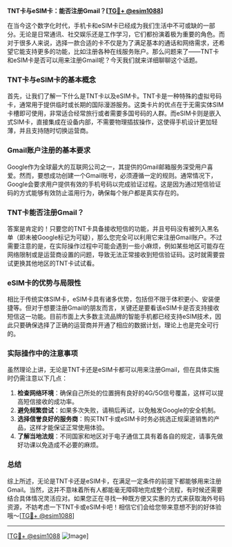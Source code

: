 **TNT卡与eSIM卡：能否注册Gmail？[[TG💪+ @esim1088](https://t.me/s/esim1088)]**

在当今这个数字化时代，手机卡和eSIM卡已经成为我们生活中不可或缺的一部分。无论是日常通讯、社交娱乐还是工作学习，它们都扮演着极为重要的角色。而对于很多人来说，选择一款合适的卡不仅是为了满足基本的通话和网络需求，还希望它能支持更多的功能，比如注册各种在线服务账户。那么问题来了——TNT卡和eSIM卡是否可以用来注册Gmail呢？今天我们就来详细聊聊这个话题。

### TNT卡与eSIM卡的基本概念

首先，让我们了解一下什么是TNT卡以及eSIM卡。TNT卡是一种特殊的虚拟号码卡，通常用于提供临时或长期的国际漫游服务。这类卡片的优点在于无需实体SIM卡槽即可使用，非常适合经常旅行或者需要多国号码的人群。而eSIM卡则是嵌入式SIM卡，直接集成在设备内部，不需要物理插拔操作，这使得手机设计更加轻薄，并且支持随时切换运营商。

### Gmail账户注册的基本要求

Google作为全球最大的互联网公司之一，其提供的Gmail邮箱服务深受用户喜爱。然而，要想成功创建一个Gmail账号，必须遵循一定的规则。通常情况下，Google会要求用户提供有效的手机号码以完成验证过程。这是因为通过短信验证码的方式能够有效防止滥用行为，确保每个账户都是真实存在的。

### TNT卡能否注册Gmail？

答案是肯定的！只要您的TNT卡具备接收短信的功能，并且号码没有被列入黑名单（即未被Google标记为可疑），那么您完全可以利用它来注册Gmail账户。不过需要注意的是，在实际操作过程中可能会遇到一些小麻烦，例如某些地区可能存在网络限制或是运营商设置的问题，导致无法正常接收到短信验证码。这时就需要尝试更换其他地区的TNT卡试试看。

### eSIM卡的优势与局限性

相比于传统实体SIM卡，eSIM卡具有诸多优势，包括但不限于体积更小、安装便捷等。但对于想要注册Gmail的朋友而言，关键还是要看该eSIM卡是否支持接收短信这一功能。目前市面上大多数主流品牌的智能手机都已经支持eSIM技术，因此只要确保选择了正确的运营商并开通了相应的数据计划，理论上也是完全可行的。

### 实际操作中的注意事项

虽然理论上讲，无论是TNT卡还是eSIM卡都可以用来注册Gmail，但在具体实施时仍需注意以下几点：

1. **检查网络环境**：确保自己所处的位置拥有良好的4G/5G信号覆盖，这样可以提高短信接收的成功率。
2. **避免频繁尝试**：如果多次失败，请稍后再试，以免触发Google的安全机制。
3. **选择信誉良好的服务商**：购买TNT卡或eSIM卡时务必挑选正规渠道销售的产品，这样才能保证正常使用体验。
4. **了解当地法规**：不同国家和地区对于电子通信工具有着各自的规定，请事先做好功课以免造成不必要的麻烦。

### 总结

综上所述，无论是TNT卡还是eSIM卡，在满足一定条件的前提下都能够用来注册Gmail。当然，这并不意味着所有人都能毫无障碍地完成整个流程，有时候还需要结合具体情况灵活应对。如果您正在寻找一种既方便又实惠的方式来获取海外号码资源，不妨考虑一下TNT卡或eSIM卡吧！相信它们会给您带来意想不到的好体验哦～[[TG💪+ @esim1088](https://t.me/s/esim1088)]

---

[[TG💪+ @esim1088](https://t.me/s/esim1088) ![Image](https://i.postimg.cc/4NQfJmqS/Snipaste-2025-05-13-00-14-12.png)]